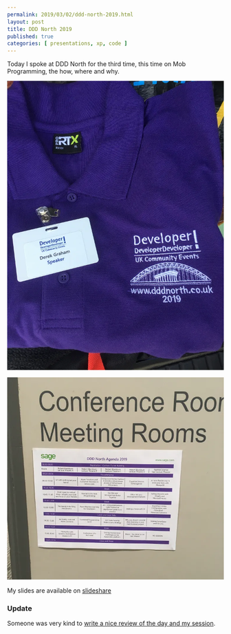 ```yaml
---
permalink: 2019/03/02/ddd-north-2019.html
layout: post
title: DDD North 2019
published: true
categories: [ presentations, xp, code ]
---
```


Today I spoke at DDD North for the third time, this time on Mob Programming, the how, where and why. 
  
![sign](/img/posts/ddd-north-day-2019/shirt.webp)

![agenda](/img/posts/ddd-north-day-2019/agenda.webp)

My slides are available on <a href="https://www.slideshare.net/deejaygraham/married-to-the-mob-programming-134117887">slideshare</a>

### Update

Someone was very kind to [write a nice review of the day and my session](https://mainlywebstuff.wordpress.com/2019/03/02/dddnorth-2019/).
